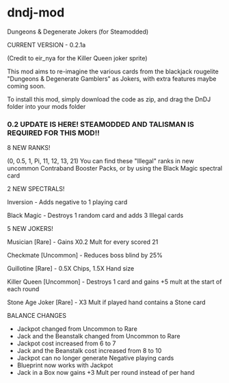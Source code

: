 # dndj-mod
Dungeons &amp; Degenerate Jokers (for Steamodded)

CURRENT VERSION - 0.2.1a

(Credit to eir_nya for the Killer Queen joker sprite)

This mod aims to re-imagine the various cards from the blackjack rougelite "Dungeons & Degenerate Gamblers" as Jokers,
with extra features maybe coming soon.

To install this mod, simply download the code as zip, and drag the DnDJ folder into your mods folder

### 0.2 UPDATE IS HERE!  STEAMODDED AND TALISMAN IS REQUIRED FOR THIS MOD!!

8 NEW RANKS!

(0, 0.5, 1, Pi, 11, 12, 13, 21)
You can find these "Illegal" ranks in new uncommon Contraband Booster Packs, or by using the Black Magic spectral card

2 NEW SPECTRALS!

Inversion - Adds negative to 1 playing card

Black Magic - Destroys 1 random card and adds 3 Illegal cards

5 NEW JOKERS!

Musician [Rare] - Gains X0.2 Mult for every scored 21

Checkmate [Uncommon] - Reduces boss blind by 25%

Guillotine [Rare] - 0.5X Chips, 1.5X Hand size

Killer Queen [Uncommon] - Destroys 1 card and gains +5 mult at the start of each round

Stone Age Joker [Rare] - X3 Mult if played hand contains a Stone card

BALANCE CHANGES

- Jackpot changed from Uncommon to Rare
- Jack and the Beanstalk changed from Uncommon to Rare
- Jackpot cost increased from 6 to 7
- Jack and the Beanstalk cost increased from 8 to 10
- Jackpot can no longer generate Negative playing cards
- Blueprint now works with Jackpot
- Jack in a Box now gains +3 Mult per round instead of per hand

